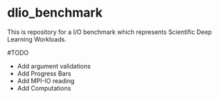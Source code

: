 # dlio_benchmark
This is repository for a I/O benchmark which represents Scientific Deep Learning Workloads.

#TODO
- Add argument validations
- Add Progress Bars
- Add MPI-IO reading
- Add Computations